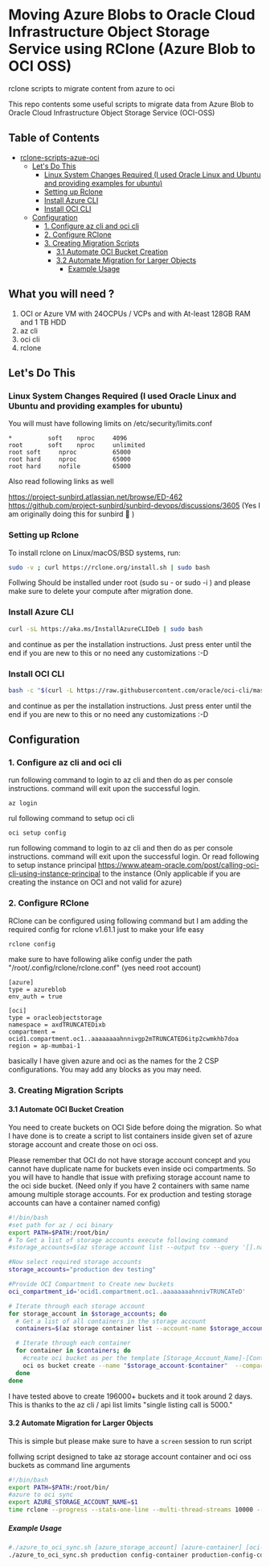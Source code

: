 # Moving Azure Blobs to Oracle Cloud Infrastructure Object Storage Service using RClone (Azure Blob to OCI OSS)
rclone scripts to migrate content from azure to oci

This repo contents some useful scripts to migrate data from Azure Blob to Oracle Cloud Infrastructure Object Storage Service (OCI-OSS)

## Table of Contents 

- [rclone-scripts-azue-oci](#rclone-scripts-azue-oci)
  * [Let's Do This](#let-s-do-this)
    + [Linux System Changes Required (I used Oracle Linux and Ubuntu and providing examples for ubuntu)](#linux-system-changes-required--i-used-oracle-linux-and-ubuntu-and-providing-examples-for-ubuntu-)
    + [Setting up Rclone](#setting-up-rclone)
    + [Install Azure CLI](#install-azure-cli)
    + [Install OCI CLI](#install-oci-cli)
  * [Configuration](#configuration)
    + [1. Configure az cli and oci cli](#1-configure-az-cli-and-oci-cli)
    + [2. Configure RClone](#2-configure-rclone)
    + [3. Creating Migration Scripts](#3-creating-migration-scripts)
      - [3.1 Automate OCI Bucket Creation](#31-automate-oci-bucket-creation)
      - [3.2 Automate Migration for Larger Objects](#32-automate-migration-for-larger-objects)
        * [Example Usage](#example-usage)

## What you will need ?

1. OCI or Azure VM with 24OCPUs / VCPs and with At-least 128GB RAM and 1 TB HDD
2. az cli
3. oci cli
4. rclone

## Let's Do This

### Linux System Changes Required (I used Oracle Linux and Ubuntu and providing examples for ubuntu)

You will must have following limits on /etc/security/limits.conf

```
*          soft    nproc     4096
root       soft    nproc     unlimited
root soft     nproc          65000    
root hard     nproc          65000   
root hard     nofile         65000
```

Also read following links as well

https://project-sunbird.atlassian.net/browse/ED-462
https://github.com/project-sunbird/sunbird-devops/discussions/3605
(Yes I am originally doing this for sunbird 🦖 )

### Setting up Rclone 

To install rclone on Linux/macOS/BSD systems, run:

```bash
sudo -v ; curl https://rclone.org/install.sh | sudo bash
```

Follwing Should be installed under root (sudo su - or sudo -i ) and please make sure to delete your compute after migration done.

### Install Azure CLI

```bash
curl -sL https://aka.ms/InstallAzureCLIDeb | sudo bash
```
and continue as per the installation instructions. Just press enter until the end if you are new to this or no need any customizations :-D

### Install OCI CLI

```bash
bash -c "$(curl -L https://raw.githubusercontent.com/oracle/oci-cli/master/scripts/install/install.sh)"
```
and continue as per the installation instructions. Just press enter until the end if you are new to this or no need any customizations :-D

## Configuration

### 1. Configure az cli and oci cli

run following command to login to az cli and then do as per console instructions. command will exit upon the successful login. 

```
az login
```

rul following command to setup oci cli

```
oci setup config
```

run following command to login to az cli and then do as per console instructions. command will exit upon the successful login. Or read following to setup instance principal https://www.ateam-oracle.com/post/calling-oci-cli-using-instance-principal to the instance (Only applicable if you are creating the instance on OCI and not valid for azure)


### 2. Configure RClone

RClone can be configured using following command but I am adding the required config for rclone v1.61.1 just to make your life easy

```
rclone config
```

make sure to have following alike config under the path "/root/.config/rclone/rclone.conf" (yes need root account)

```vim
[azure]
type = azureblob
env_auth = true

[oci]
type = oracleobjectstorage
namespace = axdTRUNCATEDixb
compartment = ocid1.compartment.oc1..aaaaaaaahnnivgp2mTRUNCATED6itp2cwmkhb7doa
region = ap-mumbai-1
```
basically I have given azure and oci as the names for the 2 CSP configurations. You may add any blocks as you may need.

### 3. Creating Migration Scripts

#### 3.1 Automate OCI Bucket Creation

You need to create buckets on OCI Side before doing the migration. So what I have done is to create a script to list containers inside given set of azure storage account and create those on oci oss.

Please remember that OCI do not have storage account concept and you cannot have duplicate name for buckets even inside oci compartments. So you will have to handle that issue with prefixing storage account name to the oci side bucket. (Need only if you have 2 containers with same name amoung multiple storage accounts. For ex production and testing storage accounts can have a container named config)

```bash
#!/bin/bash
#set path for az / oci binary
export PATH=$PATH:/root/bin/
# To Get a list of storage accounts execute following command 
#storage_accounts=$(az storage account list --output tsv --query '[].name')

#Now select required storage accounts 
storage_accounts="production dev testing"

#Provide OCI Compartment to Create new buckets
oci_compartment_id='ocid1.compartment.oc1..aaaaaaaahnnivTRUNCATeD'

# Iterate through each storage account
for storage_account in $storage_accounts; do
  # Get a list of all containers in the storage account
  containers=$(az storage container list --account-name $storage_account --num-results "*" --output tsv --query '[].name')

  # Iterate through each container
  for container in $containers; do
    #create oci bucket as per the template [Storage_Account_Name]-[Container_Name]
    oci os bucket create --name "$storage_account-$container"  --compartment-id $oci_compartment_id 2>&1 >> oci_os_creation.log
  done
done
```

I have tested above to create 196000+ buckets and it took around 2 days. This is thanks to the az cli / api list limits "single listing call is 5000."

#### 3.2 Automate Migration for Larger Objects

This is simple but please make sure to have a `screen` session to run script

follwing script designed to take az storage account container and oci oss buckets as command line arguments 


```bash
#!/bin/bash
export PATH=$PATH:/root/bin/
#azure to oci sync 
export AZURE_STORAGE_ACCOUNT_NAME=$1
time rclone --progress --stats-one-line --multi-thread-streams 10000 --multi-thread-cutoff 1Mi --multi-thread-streams 10000 --transfers 1000 --buffer-size 2048Mi --azureblob-chunk-size 100Mi --azureblob-list-chunk 5000 --max-stats-groups 5000 --oos-chunk-size 100Mi --oos-upload-concurrency 10000 copy azure:$2 oci:$3
```

##### Example Usage

```bash
#./azure_to_oci_sync.sh [azure_storage_account] [azure-container] [oci-bucket-name]
./azure_to_oci_sync.sh production config-container production-config-container
```

